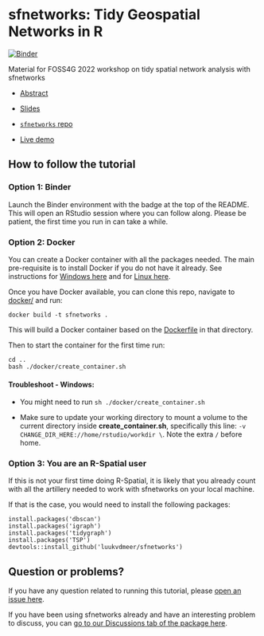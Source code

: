 # sfnetworks: Tidy Geospatial Networks in R


<!-- badges: start -->
[![Binder](http://mybinder.org/badge_logo.svg)](https://mybinder.org/v2/gh/sfnetworks/foss4g-workshop/main?urlpath=rstudio)
<!-- badges: end -->

Material for FOSS4G 2022 workshop on tidy spatial network analysis with sfnetworks

- [Abstract](https://talks.osgeo.org/foss4g-2022-workshops/talk/TY9FTW/)

- [Slides](https://sfnetworks.github.io/foss4g-workshop/slides/slides) 

- [`sfnetworks` repo](https://github.com/luukvdmeer/sfnetworks)

- [Live demo](scripts/demo.R)

## How to follow the tutorial

### Option 1: Binder

Launch the Binder environment with the badge at the top of the README. This will open an RStudio session where you can follow along. Please be patient, the first time you run in can take a while. 

### Option 2: Docker

You can create a Docker container with all the packages needed. The main pre-requisite is to install Docker if you do not have it already. See instructions for [Windows here](https://docs.docker.com/desktop/windows/install/) and for [Linux here](https://docs.docker.com/engine/install/).

Once you have Docker available, you can clone this repo, navigate to [docker/](docker/) and run:

```
docker build -t sfnetworks .
```

This will build a Docker container based on the [Dockerfile](docker/Dockerfile) in that directory.

Then to start the container for the first time run:

```
cd ..
bash ./docker/create_container.sh
```

#### Troubleshoot - Windows:

- You might need to run `sh ./docker/create_container.sh`

- Make sure to update your working directory to mount a volume to the current directory inside **create_container.sh**, specifically this line: `-v CHANGE_DIR_HERE://home/rstudio/workdir \`. Note the extra `/` before home.


### Option 3: You are an R-Spatial user

If this is not your first time doing R-Spatial, it is likely that you already count with all the artillery needed to work with sfnetworks on your local machine. 

If that is the case, you would need to install the following packages:

```
install.packages('dbscan')
install.packages('igraph')
install.packages('tidygraph')
install.packages('TSP')
devtools::install_github('luukvdmeer/sfnetworks')
```

## Question or problems?

If you have any question related to running this tutorial, please [open an issue here](https://github.com/sfnetworks/foss4g-workshop/issues/new).

If you have been using sfnetworks already and have an interesting problem to discuss, you can [go to our Discussions tab of the package here](https://github.com/luukvdmeer/sfnetworks/discussions). 
